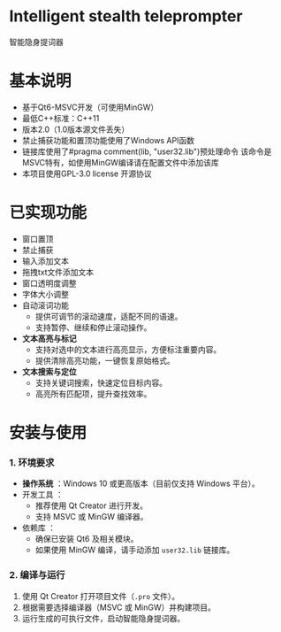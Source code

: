 # Intelligent stealth teleprompter

智能隐身提词器

# 基本说明

- 基于Qt6-MSVC开发（可使用MinGW）
- 最低C++标准：C++11
- 版本2.0（1.0版本源文件丢失）
- 禁止捕获功能和置顶功能使用了Windows API函数
- 链接库使用了#pragma comment(lib, "user32.lib")预处理命令
  该命令是MSVC特有，如使用MinGW编译请在配置文件中添加该库
- 本项目使用GPL-3.0 license 开源协议

# 已实现功能

- 窗口置顶
- 禁止捕获
- 输入添加文本
- 拖拽txt文件添加文本
- 窗口透明度调整
- 字体大小调整
- 自动滚词功能
  - 提供可调节的滚动速度，适配不同的语速。
  - 支持暂停、继续和停止滚动操作。
- ****文本高亮与标记****
  - 支持对选中的文本进行高亮显示，方便标注重要内容。
  - 提供清除高亮功能，一键恢复原始格式。
- ****文本搜索与定位****
  - 支持关键词搜索，快速定位目标内容。
  - 高亮所有匹配项，提升查找效率。

# **安装与使用**

### **1. 环境要求**

- **操作系统** ：Windows 10 或更高版本（目前仅支持 Windows 平台）。
- 开发工具 ：
  - 推荐使用 Qt Creator 进行开发。
  - 支持 MSVC 或 MinGW 编译器。
- 依赖库 ：
  - 确保已安装 Qt6 及相关模块。
  - 如果使用 MinGW 编译，请手动添加 `user32.lib` 链接库。

### **2. 编译与运行**

1. 使用 Qt Creator 打开项目文件（`.pro` 文件）。
2. 根据需要选择编译器（MSVC 或 MinGW）并构建项目。
3. 运行生成的可执行文件，启动智能隐身提词器。